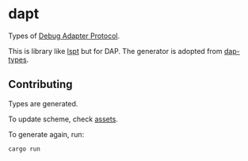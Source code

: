 # dapt

Types of [Debug Adapter Protocol](https://microsoft.github.io/debug-adapter-protocol/).

This is library like [lspt](https://github.com/g-plane/lspt) but for DAP.
The generator is adopted from [dap-types](https://github.com/zed-industries/dap-types).

## Contributing

Types are generated.

To update scheme, check [assets](./assets/README.md).

To generate again, run:

```bash
cargo run
```
